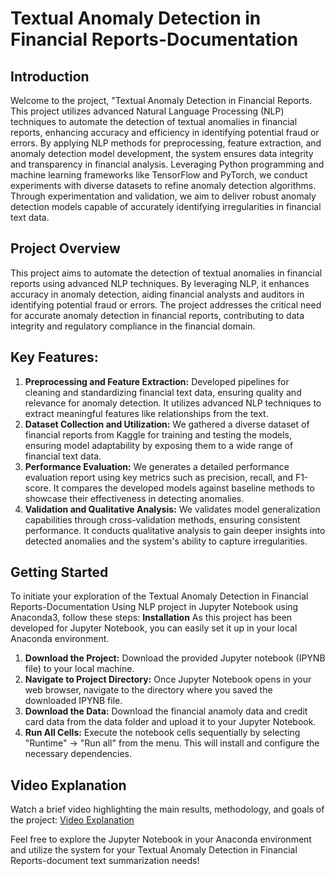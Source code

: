 # Textual Anomaly Detection in Financial Reports-Documentation
## Introduction
Welcome to the project, "Textual Anomaly Detection in Financial Reports. This project utilizes advanced Natural Language Processing (NLP) techniques to automate the detection of textual anomalies in financial reports, enhancing accuracy and efficiency in identifying potential fraud or errors. By applying NLP methods for preprocessing, feature extraction, and anomaly detection model development, the system ensures data integrity and transparency in financial analysis. Leveraging Python programming and machine learning frameworks like TensorFlow and PyTorch, we conduct experiments with diverse datasets to refine anomaly detection algorithms. Through experimentation and validation, we aim to deliver robust anomaly detection models capable of accurately identifying irregularities in financial text data.
## Project Overview
This project aims to automate the detection of textual anomalies in financial reports using advanced NLP techniques. By leveraging NLP, it enhances accuracy in anomaly detection, aiding financial analysts and auditors in identifying potential fraud or errors. The project addresses the critical need for accurate anomaly detection in financial reports, contributing to data integrity and regulatory compliance in the financial domain.
## Key Features:
1. **Preprocessing and Feature Extraction:** Developed pipelines for cleaning and standardizing financial text data, ensuring quality and relevance for anomaly detection. It utilizes advanced NLP techniques to extract meaningful features like relationships from the text.
2. **Dataset Collection and Utilization:** We gathered a diverse dataset of financial reports from Kaggle for training and testing the models, ensuring model adaptability by exposing them to a wide range of financial text data.
3. **Performance Evaluation:** We generates a detailed performance evaluation report using key metrics such as precision, recall, and F1-score. It compares the developed models against baseline methods to showcase their effectiveness in detecting anomalies.
4. **Validation and Qualitative Analysis:** We validates model generalization capabilities through cross-validation methods, ensuring consistent performance. It conducts qualitative analysis to gain deeper insights into detected anomalies and the system's ability to capture irregularities.
## Getting Started
To initiate your exploration of the Textual Anomaly Detection in Financial Reports-Documentation Using NLP project in Jupyter Notebook using Anaconda3, follow these steps:
**Installation**
As this project has been developed for Jupyter Notebook, you can easily set it up in your local Anaconda environment.
1. **Download the Project:** Download the provided Jupyter notebook (IPYNB file) to your local machine.
2. **Navigate to Project Directory:** Once Jupyter Notebook opens in your web browser, navigate to the directory where you saved the downloaded IPYNB file.
3. **Download the Data:** Download the financial anamoly data and credit card data from the data folder and upload it to your Jupyter Notebook.
4. **Run All Cells:** Execute the notebook cells sequentially by selecting "Runtime" -> "Run all" from the menu. This will install and configure the necessary dependencies.
## Video Explanation
Watch a brief video highlighting the main results, methodology, and goals of the project: [Video Explanation](https://youtu.be/oUCMyyfIJtE)

Feel free to explore the Jupyter Notebook in your Anaconda environment and utilize the system for your Textual Anomaly Detection in Financial Reports-document text summarization needs!
